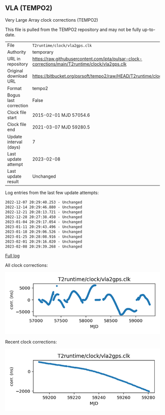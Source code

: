 
## VLA (TEMPO2)

Very Large Array clock corrections (TEMPO2)

This file is pulled from the TEMPO2 repository and may not be fully
up-to-date.

|     |     |
|:--- |:--- |
| File | `T2runtime/clock/vla2gps.clk` |
| Authority | temporary |
| URL in repository | <https://raw.githubusercontent.com/ipta/pulsar-clock-corrections/main/T2runtime/clock/vla2gps.clk> |
| Original download URL | <https://bitbucket.org/psrsoft/tempo2/raw/HEAD/T2runtime/clock/vla2gps.clk> |
| Format | tempo2 |
| Bogus last correction | False |
| Clock file start | 2015-02-01 MJD 57054.6 |
| Clock file end | 2021-03-07 MJD 59280.5 |
| Update interval (days) | 7 |
| Last update attempt | 2023-02-08 |
| Last update result | Unchanged |

Log entries from the last few update attempts:
```
2022-12-07 20:29:40.253 - Unchanged
2022-12-14 20:29:46.880 - Unchanged
2022-12-21 20:28:13.721 - Unchanged
2022-12-28 20:27:38.450 - Unchanged
2023-01-04 20:29:17.054 - Unchanged
2023-01-11 20:29:43.496 - Unchanged
2023-01-18 20:29:06.526 - Unchanged
2023-01-25 20:28:08.916 - Unchanged
2023-02-01 20:29:16.020 - Unchanged
2023-02-08 20:29:39.268 - Unchanged
```
[Full log](https://raw.githubusercontent.com/ipta/pulsar-clock-corrections/main/log/T2runtime/clock/vla2gps.clk.log)


All clock corrections:

![plot of all clock corrections](vla2gps.clk.png "All corrections")

Recent clock corrections:

![plot of recent clock corrections](vla2gps.clk.short.png "Recent corrections")

